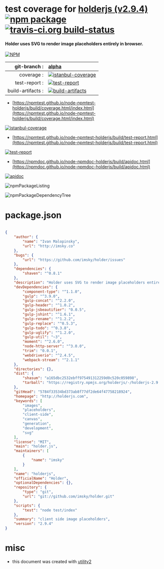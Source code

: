 # test coverage for  [holderjs (v2.9.4)](http://holderjs.com)  [![npm package](https://img.shields.io/npm/v/npmtest-holderjs.svg?style=flat-square)](https://www.npmjs.org/package/npmtest-holderjs) [![travis-ci.org build-status](https://api.travis-ci.org/npmtest/node-npmtest-holderjs.svg)](https://travis-ci.org/npmtest/node-npmtest-holderjs)
#### Holder uses SVG to render image placeholders entirely in browser.

[![NPM](https://nodei.co/npm/holderjs.png?downloads=true&downloadRank=true&stars=true)](https://www.npmjs.com/package/holderjs)

| git-branch : | [alpha](https://github.com/npmtest/node-npmtest-holderjs/tree/alpha)|
|--:|:--|
| coverage : | [![istanbul-coverage](https://npmtest.github.io/node-npmtest-holderjs/build/coverage.badge.svg)](https://npmtest.github.io/node-npmtest-holderjs/build/coverage.html/index.html)|
| test-report : | [![test-report](https://npmtest.github.io/node-npmtest-holderjs/build/test-report.badge.svg)](https://npmtest.github.io/node-npmtest-holderjs/build/test-report.html)|
| build-artifacts : | [![build-artifacts](https://npmtest.github.io/node-npmtest-holderjs/glyphicons_144_folder_open.png)](https://github.com/npmtest/node-npmtest-holderjs/tree/gh-pages/build)|

- [https://npmtest.github.io/node-npmtest-holderjs/build/coverage.html/index.html](https://npmtest.github.io/node-npmtest-holderjs/build/coverage.html/index.html)

[![istanbul-coverage](https://npmtest.github.io/node-npmtest-holderjs/build/screenCapture.buildCi.browser.%252Ftmp%252Fbuild%252Fcoverage.lib.html.png)](https://npmtest.github.io/node-npmtest-holderjs/build/coverage.html/index.html)

- [https://npmtest.github.io/node-npmtest-holderjs/build/test-report.html](https://npmtest.github.io/node-npmtest-holderjs/build/test-report.html)

[![test-report](https://npmtest.github.io/node-npmtest-holderjs/build/screenCapture.buildCi.browser.%252Ftmp%252Fbuild%252Ftest-report.html.png)](https://npmtest.github.io/node-npmtest-holderjs/build/test-report.html)

- [https://npmdoc.github.io/node-npmdoc-holderjs/build/apidoc.html](https://npmdoc.github.io/node-npmdoc-holderjs/build/apidoc.html)

[![apidoc](https://npmdoc.github.io/node-npmdoc-holderjs/build/screenCapture.buildCi.browser.%252Ftmp%252Fbuild%252Fapidoc.html.png)](https://npmdoc.github.io/node-npmdoc-holderjs/build/apidoc.html)

![npmPackageListing](https://npmtest.github.io/node-npmtest-holderjs/build/screenCapture.npmPackageListing.svg)

![npmPackageDependencyTree](https://npmtest.github.io/node-npmtest-holderjs/build/screenCapture.npmPackageDependencyTree.svg)



# package.json

```json

{
    "author": {
        "name": "Ivan Malopinsky",
        "url": "http://imsky.co"
    },
    "bugs": {
        "url": "https://github.com/imsky/holder/issues"
    },
    "dependencies": {
        "shaven": "^0.8.1"
    },
    "description": "Holder uses SVG to render image placeholders entirely in browser.",
    "devDependencies": {
        "component-type": "^1.1.0",
        "gulp": "^3.9.0",
        "gulp-concat": "^2.2.0",
        "gulp-header": "^1.0.2",
        "gulp-jsbeautifier": "0.0.5",
        "gulp-jshint": "^1.6.1",
        "gulp-rename": "^1.2.2",
        "gulp-replace": "^0.5.3",
        "gulp-todo": "^0.3.8",
        "gulp-uglify": "^1.2.0",
        "gulp-util": "~3",
        "moment": "^2.6.0",
        "node-http-server": "^3.0.0",
        "trim": "0.0.1",
        "webdriverio": "^2.4.5",
        "webpack-stream": "^2.1.1"
    },
    "directories": {},
    "dist": {
        "shasum": "a165dbc2532ebff975491312259d0c520c059898",
        "tarball": "https://registry.npmjs.org/holderjs/-/holderjs-2.9.4.tgz"
    },
    "gitHead": "5784f33534bd373ab8f77df2de64f47758218924",
    "homepage": "http://holderjs.com",
    "keywords": [
        "images",
        "placeholders",
        "client-side",
        "canvas",
        "generation",
        "development",
        "svg"
    ],
    "license": "MIT",
    "main": "holder.js",
    "maintainers": [
        {
            "name": "imsky"
        }
    ],
    "name": "holderjs",
    "officialName": "Holder",
    "optionalDependencies": {},
    "repository": {
        "type": "git",
        "url": "git://github.com/imsky/holder.git"
    },
    "scripts": {
        "test": "node test/index"
    },
    "summary": "client side image placeholders",
    "version": "2.9.4"
}
```



# misc
- this document was created with [utility2](https://github.com/kaizhu256/node-utility2)

